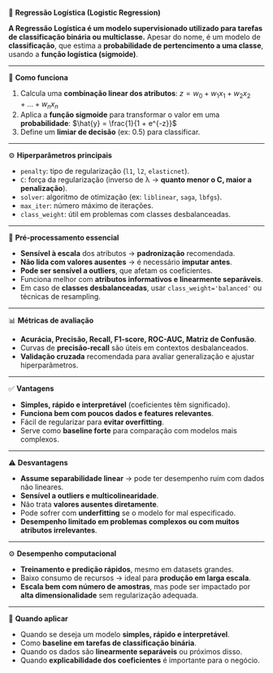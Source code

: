🧠 **Regressão Logística (Logistic Regression)**

**A Regressão Logística é um modelo supervisionado utilizado para tarefas de classificação binária ou multiclasse.** Apesar do nome, é um modelo de **classificação**, que estima a **probabilidade de pertencimento a uma classe**, usando a **função logística (sigmoide)**.

---

🧩 **Como funciona**

1. Calcula uma **combinação linear dos atributos**:
   $z = w_0 + w_1x_1 + w_2x_2 + \ldots + w_nx_n$
2. Aplica a **função sigmoide** para transformar o valor em uma **probabilidade**:
   $\hat{y} = \frac{1}{1 + e^{-z}}$
3. Define um **limiar de decisão** (ex: 0.5) para classificar.

---

⚙️ **Hiperparâmetros principais**

* `penalty`: tipo de regularização (`l1`, `l2`, `elasticnet`).
* `C`: força da regularização (inverso de λ → **quanto menor o C, maior a penalização**).
* `solver`: algoritmo de otimização (ex: `liblinear`, `saga`, `lbfgs`).
* `max_iter`: número máximo de iterações.
* `class_weight`: útil em problemas com classes desbalanceadas.

---

📏 **Pré-processamento essencial**

* **Sensível à escala** dos atributos → **padronização** recomendada.
* **Não lida com valores ausentes** → é necessário **imputar antes**.
* **Pode ser sensível a outliers**, que afetam os coeficientes.
* Funciona melhor com **atributos informativos e linearmente separáveis**.
* Em caso de **classes desbalanceadas**, usar `class_weight='balanced'` ou técnicas de resampling.

---

📊 **Métricas de avaliação**

* **Acurácia, Precisão, Recall, F1-score, ROC-AUC, Matriz de Confusão**.
* Curvas de **precisão-recall** são úteis em contextos desbalanceados.
* **Validação cruzada** recomendada para avaliar generalização e ajustar hiperparâmetros.

---

✅ **Vantagens**

* **Simples, rápido e interpretável** (coeficientes têm significado).
* **Funciona bem com poucos dados e features relevantes**.
* Fácil de regularizar para **evitar overfitting**.
* Serve como **baseline forte** para comparação com modelos mais complexos.

---

⚠️ **Desvantagens**

* **Assume separabilidade linear** → pode ter desempenho ruim com dados não lineares.
* **Sensível a outliers e multicolinearidade**.
* Não trata **valores ausentes diretamente**.
* Pode sofrer com **underfitting** se o modelo for mal especificado.
* **Desempenho limitado em problemas complexos ou com muitos atributos irrelevantes**.

---

⚙️ **Desempenho computacional**

* **Treinamento e predição rápidos**, mesmo em datasets grandes.
* Baixo consumo de recursos → ideal para **produção em larga escala**.
* **Escala bem com número de amostras**, mas pode ser impactado por **alta dimensionalidade** sem regularização adequada.

---

📌 **Quando aplicar**

* Quando se deseja um modelo **simples, rápido e interpretável**.
* Como **baseline em tarefas de classificação binária**.
* Quando os dados são **linearmente separáveis** ou próximos disso.
* Quando **explicabilidade dos coeficientes** é importante para o negócio.


